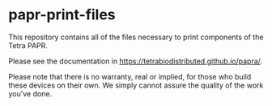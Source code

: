 # papr-print-files
This repository contains all of the files necessary to print components of the Tetra PAPR.


Please see the documentation in https://tetrabiodistributed.github.io/papra/.


Please note that there is no warranty, real or implied, for those who build these devices on their own.  We simply cannot assure the quality of the work you've done.

